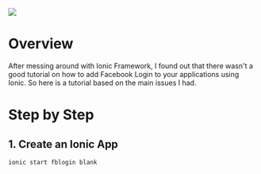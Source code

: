 ![](https://cdn-images-1.medium.com/focal/1600/480/79/47/1*_YS8s1rCbGqeexIHl6LzHg.jpeg)

# Overview

After messing around with Ionic Framework, I found out that there wasn't a good tutorial on how to add Facebook Login to your applications using Ionic. So here is a tutorial based on the main issues I had.

# Step by Step

## 1. Create an Ionic App

```
ionic start fblogin blank
```

